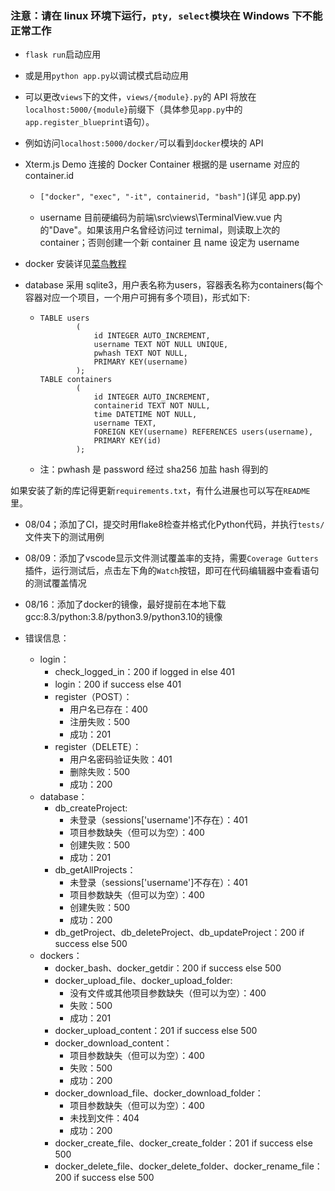 ### **注意**：请在 linux 环境下运行，`pty, select`模块在 Windows 下不能正常工作

- `flask run`启动应用

- 或是用`python app.py`以调试模式启动应用

- 可以更改`views`下的文件，`views/{module}.py`的 API 将放在`localhost:5000/{module}`前缀下（具体参见`app.py`中的`app.register_blueprint`语句）。

- 例如访问`localhost:5000/docker/`可以看到`docker`模块的 API

- Xterm.js Demo 连接的 Docker Container 根据的是 username 对应的 container.id
  
  - `["docker", "exec", "-it", containerid, "bash"]`(详见 app.py)
  
  - username 目前硬编码为前端\src\views\TerminalView.vue 内的"Dave"。如果该用户名曾经访问过 ternimal，则读取上次的 container；否则创建一个新 container 且 name 设定为 username

- docker 安装详见[菜鸟教程](https://www.runoob.com/docker/ubuntu-docker-install.html)

- database 采用 sqlite3，用户表名称为users，容器表名称为containers(每个容器对应一个项目，一个用户可拥有多个项目)，形式如下:
  
  - ```sqlite
    TABLE users
            (
                id INTEGER AUTO_INCREMENT,
                username TEXT NOT NULL UNIQUE,
                pwhash TEXT NOT NULL,
                PRIMARY KEY(username)
            );
    TABLE containers
            (
                id INTEGER AUTO_INCREMENT,
                containerid TEXT NOT NULL,
                time DATETIME NOT NULL,
                username TEXT,
                FOREIGN KEY(username) REFERENCES users(username),
                PRIMARY KEY(id)
            );
    ```
  
  - 注：pwhash 是 password 经过 sha256 加盐 hash 得到的

如果安装了新的库记得更新`requirements.txt`，有什么进展也可以写在`README`里。

- 08/04；添加了CI，提交时用flake8检查并格式化Python代码，并执行`tests/`文件夹下的测试用例

- 08/09：添加了vscode显示文件测试覆盖率的支持，需要`Coverage Gutters`插件，运行测试后，点击左下角的`Watch`按钮，即可在代码编辑器中查看语句的测试覆盖情况

- 08/16：添加了docker的镜像，最好提前在本地下载gcc:8.3/python:3.8/python3.9/python3.10的镜像

- 错误信息：
  - login：
    - check_logged_in：200 if logged in else 401
    - login：200 if success else 401
    - register（POST）：
      - 用户名已存在：400
      - 注册失败：500
      - 成功：201
    - register（DELETE）：
      - 用户名密码验证失败：401
      - 删除失败：500
      - 成功：200
  - database：
    - db_createProject:
      - 未登录（sessions['username']不存在）：401
      - 项目参数缺失（但可以为空）：400
      - 创建失败：500
      - 成功：201
    - db_getAllProjects：
      - 未登录（sessions['username']不存在）：401
      - 项目参数缺失（但可以为空）：400
      - 创建失败：500
      - 成功：200
    - db_getProject、db_deleteProject、db_updateProject：200 if success else 500
  - dockers：
    - docker_bash、docker_getdir：200 if success else 500
    - docker_upload_file、docker_upload_folder:
      - 没有文件或其他项目参数缺失（但可以为空）：400
      - 失败：500
      - 成功：201
    - docker_upload_content：201 if success else 500
    - docker_download_content：
      - 项目参数缺失（但可以为空）：400
      - 失败：500
      - 成功：200
    - docker_download_file、docker_download_folder：
      - 项目参数缺失（但可以为空）：400
      - 未找到文件：404
      - 成功：200
    - docker_create_file、docker_create_folder：201 if success else 500
    - docker_delete_file、docker_delete_folder、docker_rename_file：200 if success else 500
    
